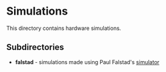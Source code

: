 # Simulations
This directory contains hardware simulations.

## Subdirectories
- __falstad__ - simulations made using Paul Falstad's [simulator][falstad]

[falstad]: http://www.falstad.com/circuit/circuitjs.html
